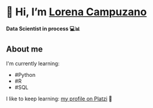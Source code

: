 # 👋 Hi, I’m [Lorena Campuzano](https://www.linkedin.com/in/lorenacampuzano/)

**Data Scientist in process 💻📊**

## About me

I'm currently learning:
- #Python
- #R 
- #SQL

I like to keep learning: [my profile on Platzi](https://platzi.com/p/lorenacampuzano/) 💚
<!---
lorenacampuzano/lorenacampuzano is a ✨ special ✨ repository because its `README.md` (this file) appears on your GitHub profile.
You can click the Preview link to take a look at your changes.
--->
